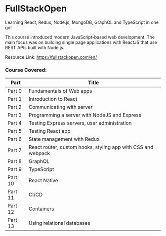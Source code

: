 # FullStackOpen

Learning React, Redux, Node.js, MongoDB, GraphQL and TypeScript in one go! 

This course introduced modern JavaScript-based web development. The main focus was on building single page applications with ReactJS that use REST APIs built with Node.js.

Resource Link: https://fullstackopen.com/en/

### Course Covered:

| Part | Title |
| ------------- | ------------- |
| Part 0  | Fundamentals of Web apps  |
| Part 1  | Introduction to React  |
| Part 2  | Communicating with server  |
| Part 3  | Programming a server with NodeJS and Express  | 
| Part 4  | Testing Express servers, user administration  | 
| Part 5  | Testing React app  | 
| Part 6  | State management with Redux  |
| Part 7  | React router, custom hooks, styling app with CSS and webpack  |
| Part 8  | GraphQL  | 
| Part 9  | TypeScript  |
| Part 10  | React Native  |
| Part 11  | CI/CD | 
| Part 12  | Containers | 
| Part 13  | Using relational databases  | 
